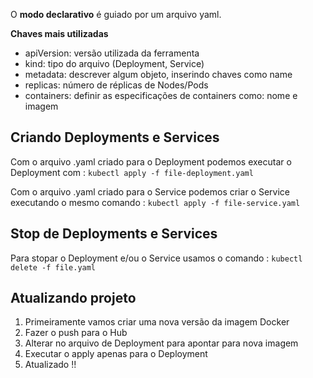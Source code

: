 O **modo declarativo** é guiado por um arquivo yaml.

**Chaves mais utilizadas**
 - apiVersion: versão utilizada da ferramenta
 - kind: tipo do arquivo (Deployment, Service)
 - metadata: descrever algum objeto, inserindo chaves como name
 - replicas: número de réplicas de Nodes/Pods
 - containers: definir as especificações de containers como: nome e imagem

## Criando Deployments e Services
Com o arquivo .yaml criado para o Deployment podemos executar o Deployment com : ```kubectl apply -f file-deployment.yaml```

Com o arquivo .yaml criado para o Service podemos criar o Service executando o mesmo comando : ```kubectl apply -f file-service.yaml```

## Stop de Deployments e Services
Para stopar o Deployment e/ou o Service usamos o comando : ```kubectl delete -f file.yaml```

## Atualizando projeto
1. Primeiramente vamos criar uma nova versão da imagem Docker
2. Fazer o push para o Hub
3. Alterar no arquivo de Deployment para apontar para nova imagem
4. Executar o apply apenas para o Deployment
5. Atualizado !!
